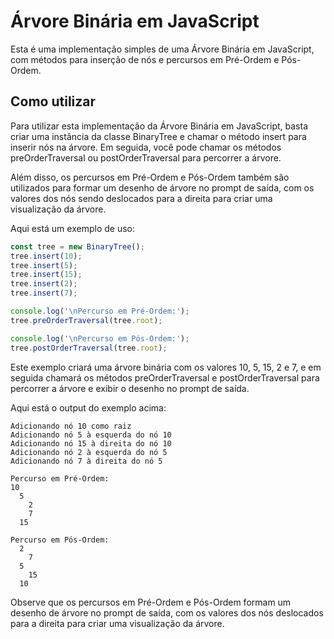 # Árvore Binária em JavaScript

Esta é uma implementação simples de uma Árvore Binária em JavaScript, com métodos para inserção de nós e percursos em Pré-Ordem e Pós-Ordem.

## Como utilizar

Para utilizar esta implementação da Árvore Binária em JavaScript, basta criar uma instância da classe BinaryTree e chamar o método insert para inserir nós na árvore. Em seguida, você pode chamar os métodos preOrderTraversal ou postOrderTraversal para percorrer a árvore.

Além disso, os percursos em Pré-Ordem e Pós-Ordem também são utilizados para formar um desenho de árvore no prompt de saída, com os valores dos nós sendo deslocados para a direita para criar uma visualização da árvore.

Aqui está um exemplo de uso:
```javascript
const tree = new BinaryTree();
tree.insert(10);
tree.insert(5);
tree.insert(15);
tree.insert(2);
tree.insert(7);

console.log('\nPercurso em Pré-Ordem:');
tree.preOrderTraversal(tree.root);

console.log('\nPercurso em Pós-Ordem:');
tree.postOrderTraversal(tree.root);
```
Este exemplo criará uma árvore binária com os valores 10, 5, 15, 2 e 7, e em seguida chamará os métodos preOrderTraversal e postOrderTraversal para percorrer a árvore e exibir o desenho no prompt de saída.



Aqui está o output do exemplo acima:

```prompt
Adicionando nó 10 como raiz
Adicionando nó 5 à esquerda do nó 10
Adicionando nó 15 à direita do nó 10
Adicionando nó 2 à esquerda do nó 5
Adicionando nó 7 à direita do nó 5

Percurso em Pré-Ordem:
10
  5
    2
    7
  15

Percurso em Pós-Ordem:
  2
    7
  5
    15
  10
  ```
Observe que os percursos em Pré-Ordem e Pós-Ordem formam um desenho de árvore no prompt de saída, com os valores dos nós deslocados para a direita para criar uma visualização da árvore.

